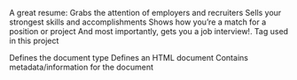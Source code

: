 A great resume:
Grabs the attention of employers and recruiters
Sells your strongest skills and accomplishments
Shows how you’re a match for a position or project
And most importantly, gets you a job interview!.
Tag used in this project
<!DOCTYPE> 	Defines the document type
<html>	Defines an HTML document
<head>	Contains metadata/information for the document
<title>	Defines a title for the document
<body>	Defines the document's body
<h1> to <h6>	Defines HTML headings
<p>	Defines a paragraph
<br>	Inserts a single line break
<hr>	Defines a thematic change in the content
<a>	Defines a hyperlink
<link>	Defines the relationship between a document and an external resource (most used to link to style sheets)
<ul>	Defines an unordered list
<li>	Defines a list item
<table>	Defines a table
<caption>	Defines a table caption
<th>	Defines a header cell in a table
<tr>	Defines a row in a table
<td>	Defines a cell in a table
<thead>	Groups the header content in a table
<tbody>	Groups the body content in a table
<tfoot>	Groups the footer content in a table
<col>	Specifies column properties for each column within a <colgroup> element
<style>	Defines style information for a document
<div>	Defines a section in a document
<head>	Defines information about the document
<meta>	Defines metadata about an HTML document
<form>	Defines an HTML form for user input
<input>	Defines an input control
<textarea>	Defines a multiline input control (text area)
<button>	Defines a clickable button
<select>	Defines a drop-down list
<optgroup>	Defines a group of related options in a drop-down list
<option>	Defines an option in a drop-down list
<label>	Defines a label for an <input> element
